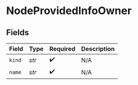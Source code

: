 # NodeProvidedInfoOwner


## Fields

| Field              | Type               | Required           | Description        |
| ------------------ | ------------------ | ------------------ | ------------------ |
| `kind`             | *str*              | :heavy_check_mark: | N/A                |
| `name`             | *str*              | :heavy_check_mark: | N/A                |